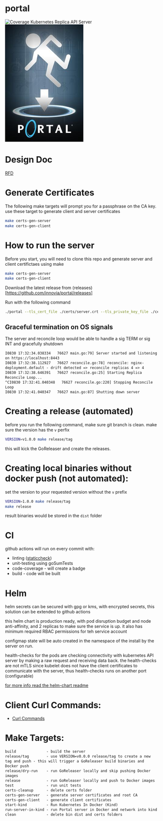 # portal
![Coverage](https://img.shields.io/badge/Coverage-61.1%25-yellow)
Kubernetes Replica API Server
[![Portal](./portal.jpeg)](https://goteleport.com)


# Design Doc
[RFD](./rfd/0000-kubernetes-replicas.md)

# Generate Certificates 

The following make targets will prompt you for a passphrase on the CA key.
use these target to generate client and server certificates

```bash
make certs-gen-server
make certs-gen-client
```

# How to run the server
Before you start, you will need to clone this repo and generate server and client certifictaes using make
```bash
make certs-gen-server
make certs-gen-client
```

Download the latest release from (releases)[https://github.com/innovia/portal/releases]

Run with the following command
```bash
./portal --tls_cert_file ./certs/server.crt --tls_private_key_file ./certs/server.key --ca_cert_file ./certs/ca_cert.pem --kubeconfig=/full/path/to/kubeconfig
```

## Graceful termination on OS signals
The server and reconcile loop would be able to handle a sig TERM or sig INT and gracefully shutdown

```text
I0830 17:32:34.038334   76627 main.go:79] Server started and listening on https://localhost:8443
I0830 17:32:38.112927   76627 reconcile.go:78] reconcile: nginx-deployment.default - drift detected => reconcile replicas 4 => 4
I0830 17:32:38.646391   76627 reconcile.go:25] Starting Replica Reconcile Loop...
^CI0830 17:32:41.040348   76627 reconcile.go:220] Stopping Reconcile Loop
I0830 17:32:41.040347   76627 main.go:87] Shutting down server
```

# Creating a release (automated)
before you run the following command, make sure git branch is clean.
make sure the version has the `v` perfix

```bash
VERSION=v1.0.0 make release/tag 
```

this will kick the GoReleaser and create the releases.

# Creating local binaries without docker push (not automated):
set the version to your requested version without the `v` prefix
```bash
VERSION=1.0.0 make release/tag 
make release
``` 

result binaries would be stored in the `dist` folder


# CI
github actions will run on every commit with:
* linting ([staticcheck](https://staticcheck.io/))
* unit-testing using goSumTests
* code-coverage - will create a badge
* build - code will be built

# Helm
helm secrets can be secured with gpg or kms, with encrypted secrets, this solution can be extended to github actions

this helm chart is production ready, with pod disruption budget and node anti-affinity, and 2 replicas to make sure the service is up.
it also has minimum required RBAC permissions for teh service account

configmap state will be auto created in the namespace of the install by the server on run.

health-checks for the pods are checking connectivity with kubernetes API server by making a raw request and receiving data back.
the health-checks are not mTLS since kubelet does not have the client certificates to communicate with the server, thus health-checks runs on another port (configurable)

[for more info read the helm-chart readme](helm-chart/README.md) 

# Client Curl Commands:
* [Curl Commands](./docs/client_curl_commands.md)

# Make Targets:
```console 
build              - build the server
release/tag        - use VERSION=v0.0.0 release/tag to create a new tag and push - this will trigger a GoReleaser build binaries and Docker push
release/dry-run    - run GoReleaser locally and skip pushing Docker images
release            - run GoReleaser locally and push to Docker images
test               - run unit tests
certs-cleanup      - delete certs folder
certs-gen-server   - generate server certificates and root CA
certs-gen-client   - generate client certificates
start-kind         - Run Kubernetes In Docker (Kind)
run-server-in-kind - run Portal server in Docker and network into kind
clean              - delete bin dist and certs folders
```
